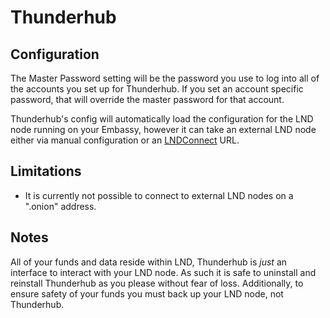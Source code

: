 # Thunderhub

## Configuration

The Master Password setting will be the password you use to log into all of the accounts you set up for Thunderhub.
If you set an account specific password, that will override the master password for that account.

Thunderhub's config will automatically load the configuration for the LND node running on your Embassy, however it
can take an external LND node either via manual configuration or an [LNDConnect](https://github.com/LN-Zap/lndconnect/blob/master/lnd_connect_uri.md) URL.

## Limitations

- It is currently not possible to connect to external LND nodes on a ".onion" address.

## Notes

All of your funds and data reside within LND, Thunderhub is *just* an interface to interact with your LND node.
As such it is safe to uninstall and reinstall Thunderhub as you please without fear of loss. Additionally, to ensure
safety of your funds you must back up your LND node, not Thunderhub.
